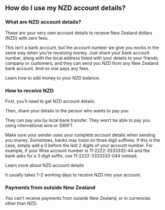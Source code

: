 ## How do I use my NZD account details?  
### What are NZD account details?

These are your very own account details to receive New Zealand dollars (NZD) with zero fees.

This isn’t a bank account, but the account number we give you works in the same way when you’re receiving money. Just share your bank account number, along with the local address listed with your details to your friends, company or customers, and they can send you NZD from any New Zealand bank account. And no one pays any fees.

Learn how to add money to your NZD balance.

### How to receive NZD

First, you’ll need to get NZD account details. 

Then, share your details to the person who wants to pay you.

They can pay you by local bank transfer. They won’t be able to pay you using international wire or SWIFT.

Make sure your sender uses your complete account details when sending you money. Sometimes, banks may insist on three digit suffixes. If this is the case, simply add a 0 before the last 2 digits of your account number. For example, if your Wise account number is 11-2222-3333333-44 and the bank asks for a 3 digit suffix, use 11-2222-3333333-044 instead. 

Learn more about NZD account details

It usually takes 1–2 working days to receive NZD into your account.

### Payments from outside New Zealand

You can’t receive payments from outside New Zealand, or in currencies other than NZD.